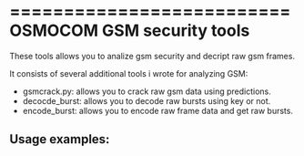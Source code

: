 ==========================
OSMOCOM GSM security tools
==========================

These tools allows you to analize gsm security and decript raw gsm frames.

It consists of several additional tools i wrote for analyzing GSM:

- gsmcrack.py: allows you to crack raw gsm data using predictions.
- decocde_burst: allows you to decode raw bursts using key or not.
- encode_burst: allows you to encode raw frame data and get raw bursts.

Usage examples:
---------------
